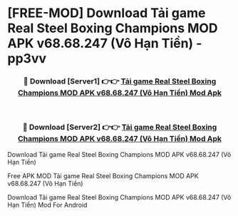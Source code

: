 # [FREE-MOD] Download Tải game Real Steel Boxing Champions MOD APK v68.68.247 (Vô Hạn Tiền) - pp3vv


<div align="center">
<h3>🔴 Download [Server1] 👉👉 <a href="https://apk-comot.site?title=Tải_game_Real_Steel_Boxing_Champions_MOD_APK_v68.68.247_(Vô_Hạn_Tiền)">Tải game Real Steel Boxing Champions MOD APK v68.68.247 (Vô Hạn Tiền) Mod Apk</a></h3><br>

<h3>🔴 Download [Server2] 👉👉 <a href="https://apk-comot.site?title=Tải_game_Real_Steel_Boxing_Champions_MOD_APK_v68.68.247_(Vô_Hạn_Tiền)">Tải game Real Steel Boxing Champions MOD APK v68.68.247 (Vô Hạn Tiền) Mod Apk</a></h3>
</div>



Download Tải game Real Steel Boxing Champions MOD APK v68.68.247 (Vô Hạn Tiền) 

Free APK MOD Tải game Real Steel Boxing Champions MOD APK v68.68.247 (Vô Hạn Tiền) 

Download Tải game Real Steel Boxing Champions MOD APK v68.68.247 (Vô Hạn Tiền) Mod For Android
